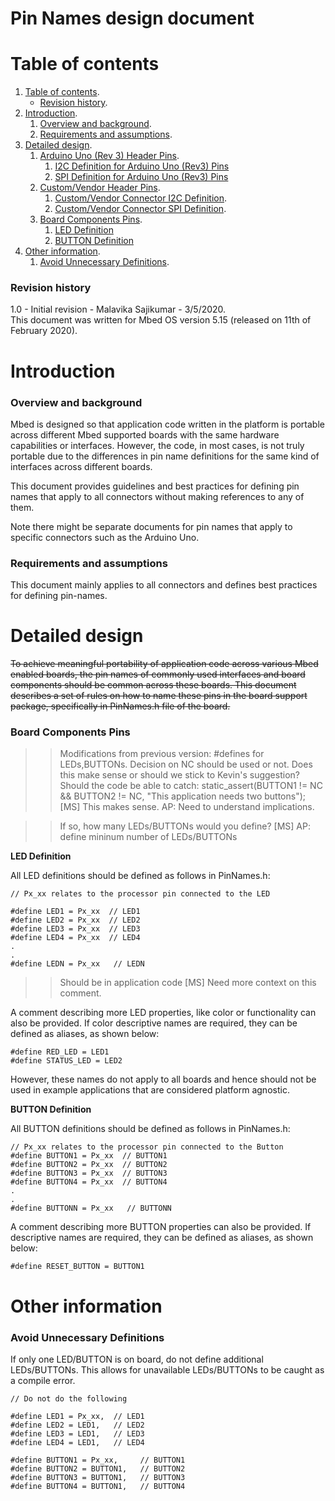 # Pin Names design document

# Table of contents

1. [Table of contents](#table-of-contents).
    * [Revision history](#revision-history).
1. [Introduction](#introduction).
    1. [Overview and background](#overview-and-background).
    1. [Requirements and assumptions](#requirements-and-assumptions).
1. [Detailed design](#detailed-design).
    1. [Arduino Uno (Rev 3) Header Pins](#arduino-uno-rev-3-header-pins).
        1. [I2C Definition for Arduino Uno (Rev3) Pins](#i2c-definition-for-arduino-uno-rev3-pins)
        1. [SPI Definition for Arduino Uno (Rev3) Pins](#spi-definition-for-arduino-uno-rev3-pins)
    1. [Custom/Vendor Header Pins](#custom/vendor-header-pins).
        1. [Custom/Vendor Connector I2C Definition](#custom/vendor-connector-i2c-definition).
        1. [Custom/Vendor Connector SPI Definition](#custom/vendor-connector-spi-definition).
    1. [Board Components Pins](#board-components-pins).
        1. [LED Definition](#led-definition)
        1. [BUTTON Definition](#button-definition)
1. [Other information](#other-information).
    1. [Avoid Unnecessary Definitions](#avoid-unnecessary-definitions).


### Revision history

1.0 - Initial revision - Malavika Sajikumar - 3/5/2020.  
This document was written for Mbed OS version 5.15 (released on 11th of February 2020).

# Introduction

### Overview and background

Mbed is designed so that application code written in the platform is portable across different Mbed supported boards with the same hardware capabilities or interfaces. However, the code, in most cases, is not truly portable due to the differences in pin name definitions for the same kind of interfaces across different boards. 

This document provides guidelines and best practices for defining pin names that apply to all connectors without making references to any of them.

Note there might be separate documents for pin names that apply to specific connectors such as the Arduino Uno. 

### Requirements and assumptions

This document mainly applies to all connectors and defines best practices for defining pin-names.

# Detailed design

~~To achieve meaningful portability of application code across various Mbed enabled boards, the pin names of commonly used interfaces and board components should be common across these boards. This document describes a set of rules on how to name these pins in the board support package, specifically in PinNames.h file of the board.~~


### Board Components Pins

>>Modifications from previous version: #defines for LEDs,BUTTONs. Decision on NC should be used or not. 
>>Does this make sense or should we stick to Kevin's suggestion? Should the code be able to catch:
static_assert(BUTTON1 != NC && BUTTON2 != NC, "This application needs two buttons");
>> [MS] This makes sense. AP: Need to understand implications.

>>If so, how many LEDs/BUTTONs would you define?
>> [MS] AP: define mininum number of LEDs/BUTTONs

**LED Definition**

All LED definitions should be defined as follows in PinNames.h:

    // Px_xx relates to the processor pin connected to the LED
    
    #define LED1 = Px_xx  // LED1
    #define LED2 = Px_xx  // LED2  
    #define LED3 = Px_xx  // LED3  
    #define LED4 = Px_xx  // LED4  
    .  
    .  
    #define LEDN = Px_xx   // LEDN

>>Should be in application code
>> [MS] Need more context on this comment.

A comment describing more LED properties, like color or functionality can also be provided. If color descriptive names are required, they can be defined as aliases, as shown below:

    #define RED_LED = LED1
    #define STATUS_LED = LED2

However, these names do not apply to all boards and hence should not be used in example applications that are considered platform agnostic.

**BUTTON Definition**

All BUTTON definitions should be defined as follows in PinNames.h:

    // Px_xx relates to the processor pin connected to the Button  
    #define BUTTON1 = Px_xx  // BUTTON1  
    #define BUTTON2 = Px_xx  // BUTTON2  
    #define BUTTON3 = Px_xx  // BUTTON3  
    #define BUTTON4 = Px_xx  // BUTTON4   
    .  
    .  
    #define BUTTONN = Px_xx   // BUTTONN  

A comment describing more BUTTON properties can also be provided. If descriptive names are required, they can be defined as aliases, as shown below:

    #define RESET_BUTTON = BUTTON1

# Other information

### Avoid Unnecessary Definitions

If only one LED/BUTTON is on board, do not define additional LEDs/BUTTONs. This allows for unavailable LEDs/BUTTONs to be caught as a compile error.

    // Do not do the following
    
    #define LED1 = Px_xx,  // LED1  
    #define LED2 = LED1,   // LED2  
    #define LED3 = LED1,   // LED3  
    #define LED4 = LED1,   // LED4   
    
    #define BUTTON1 = Px_xx,     // BUTTON1  
    #define BUTTON2 = BUTTON1,   // BUTTON2  
    #define BUTTON3 = BUTTON1,   // BUTTON3  
    #define BUTTON4 = BUTTON1,   // BUTTON4  
